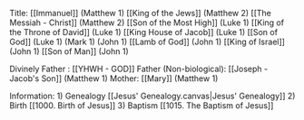 Title:
	[[Immanuel]] (Matthew 1)
	[[King of the Jews]] (Matthew 2)
	[[The Messiah - Christ]] (Matthew 2)
	[[Son of the Most High]] (Luke 1)
	[[King of the Throne of David]] (Luke 1)
	[[King House of Jacob]] (Luke 1)
	[[Son of God]] (Luke 1) (Mark 1) (John 1)
	[[Lamb of God]] (John 1)
	[[King of Israel]] (John 1)
	[[Son of Man]] (John 1)

Divinely Father : [[YHWH - GOD]]
Father (Non-biological): [[Joseph - Jacob's Son]] (Matthew 1)
Mother: [[Mary]] (Matthew 1)

Information:
	1) Genealogy [[Jesus' Genealogy.canvas|Jesus' Genealogy]]
	2) Birth [[1000. Birth of Jesus]]
	3) Baptism [[1015. The Baptism of Jesus]]
